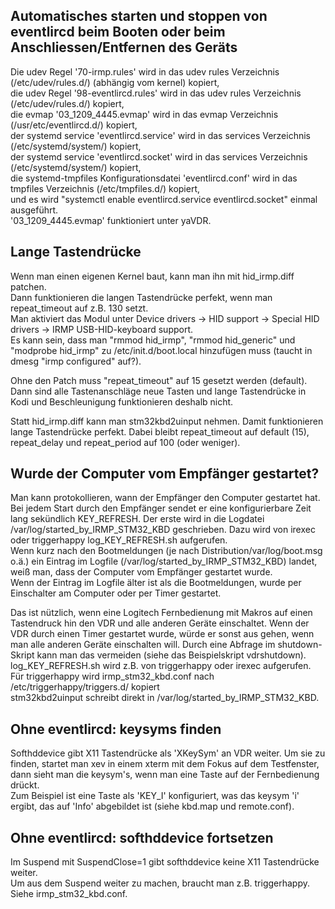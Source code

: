 ## Automatisches starten und stoppen von eventlircd beim Booten oder beim Anschliessen/Entfernen des Geräts
Die udev Regel '70-irmp.rules' wird in das udev rules Verzeichnis (/etc/udev/rules.d/) (abhängig vom kernel) kopiert,  
die udev Regel '98-eventlircd.rules' wird in das udev rules Verzeichnis (/etc/udev/rules.d/) kopiert,  
die evmap '03_1209_4445.evmap' wird in das evmap Verzeichnis (/usr/etc/eventlircd.d/) kopiert,  
der systemd service 'eventlircd.service' wird in das services Verzeichnis (/etc/systemd/system/) kopiert,  
der systemd service 'eventlircd.socket' wird in das services Verzeichnis (/etc/systemd/system/) kopiert,  
die systemd-tmpfiles Konfigurationsdatei 'eventlircd.conf' wird in das tmpfiles Verzeichnis (/etc/tmpfiles.d/) kopiert,  
und es wird "systemctl enable eventlircd.service eventlircd.socket" einmal ausgeführt.  
'03_1209_4445.evmap' funktioniert unter yaVDR.

## Lange Tastendrücke
Wenn man einen eigenen Kernel baut, kann man ihn mit hid_irmp.diff patchen.  
Dann funktionieren die langen Tastendrücke perfekt, wenn man repeat_timeout auf  z.B. 130 setzt.  
Man aktiviert das Modul unter Device drivers → HID support → Special HID drivers → IRMP USB-HID-keyboard support.  
Es kann sein, dass man "rmmod hid_irmp", "rmmod hid_generic" und "modprobe hid_irmp" zu /etc/init.d/boot.local hinzufügen muss (taucht in dmesg "irmp configured" auf?).

Ohne den Patch muss "repeat_timeout" auf 15 gesetzt werden (default). Dann sind alle Tastenanschläge neue Tasten und lange Tastendrücke in Kodi und Beschleunigung funktionieren deshalb nicht.

Statt hid_irmp.diff kann man stm32kbd2uinput nehmen. Damit funktionieren lange Tastendrücke perfekt. Dabei bleibt repeat_timeout auf default (15), repeat_delay und repeat_period auf 100 (oder weniger).

## Wurde der Computer vom Empfänger gestartet?
Man kann protokollieren, wann der Empfänger den Computer gestartet hat.  
Bei jedem Start durch den Empfänger sendet er eine konfigurierbare Zeit lang sekündlich KEY_REFRESH. Der erste wird in die Logdatei /var/log/started_by_IRMP_STM32_KBD geschrieben. Dazu wird von irexec oder triggerhappy log_KEY_REFRESH.sh aufgerufen.  
Wenn kurz nach den Bootmeldungen (je nach Distribution/var/log/boot.msg o.ä.) ein Eintrag im Logfile (/var/log/started_by_IRMP_STM32_KBD) landet, weiß man, dass der Computer vom Empfänger gestartet wurde.  
Wenn der Eintrag im Logfile älter ist als die Bootmeldungen, wurde per Einschalter am Computer oder per Timer gestartet.

Das ist nützlich, wenn eine Logitech Fernbedienung mit Makros auf einen Tastendruck hin den VDR und alle anderen Geräte einschaltet. Wenn der VDR durch einen Timer gestartet wurde, würde er sonst aus gehen, wenn man alle anderen Geräte einschalten will. Durch eine Abfrage im shutdown-Skript kann man das vermeiden (siehe das Beispielskript vdrshutdown).  
log_KEY_REFRESH.sh wird z.B. von triggerhappy oder irexec aufgerufen.  
Für triggerhappy wird irmp_stm32_kbd.conf nach /etc/triggerhappy/triggers.d/ kopiert  
stm32kbd2uinput schreibt direkt in /var/log/started_by_IRMP_STM32_KBD.

## Ohne eventlircd: keysyms finden
Softhddevice gibt X11 Tastendrücke als 'XKeySym' an VDR weiter. Um sie zu finden, startet man xev in einem xterm mit dem Fokus auf dem Testfenster, dann sieht man die keysym's, wenn man eine Taste auf der Fernbedienung drückt.  
Zum Beispiel ist eine Taste als 'KEY_I' konfiguriert, was das keysym 'i' ergibt, das auf 'Info' abgebildet ist (siehe kbd.map und remote.conf).

## Ohne eventlircd: softhddevice fortsetzen
Im Suspend mit SuspendClose=1 gibt softhddevice keine X11 Tastendrücke weiter.  
Um aus dem Suspend weiter zu machen, braucht man z.B. triggerhappy. Siehe irmp_stm32_kbd.conf.
